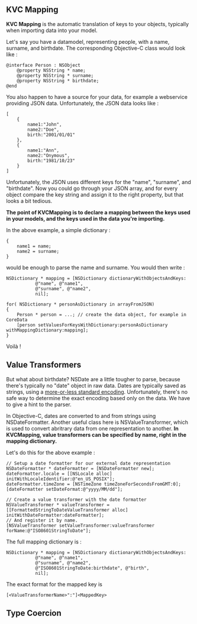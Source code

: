 KVC Mapping
-----------

**KVC Mapping** is the automatic translation of keys to your objects, typically when importing data into your model.

Let's say you have a datamodel, representing people, with a name, surname, and birthdate. The corresponding Objective-C class would look like :

    @interface Person : NSObject
	    @property NSString * name;
	    @property NSString * surname;
	    @property NSString * birthdate;
    @end

You also happen to have a source for your data, for example a webservice providing JSON data. Unfortunately, the JSON data looks like :

    [ 
        {
            name1:"John",
            name2:"Doe",
            birth:"2001/01/01"
        },
        {
            name1:"Ann",
            name2:"Onymous",
            birth:"1981/10/23"
        }
    ]

Unfortunately, the JSON uses different keys for the "name", "surname", and "birthdate".
Now you could go through your JSON array, and for every object compare the key string and assign it to the right property, but that looks a bit tedious.

**The point of KVCMapping is to declare a mapping between the keys used in your models, and the keys used in the data you're importing.**

In the above example, a simple dictionary :

    {
        name1 = name;
        name2 = surname;
    }

would be enough to parse the name and surname. You would then write :

	NSDictionary * mapping = [NSDictionary dictionaryWithObjectsAndKeys:
               @"name", @"name1",
               @"surname", @"name2",
			   nil];
	
	for( NSDictionary * personAsDictionary in arrayFromJSON)
	{
		Person * person = ...; // create the data object, for example in CoreData
	    [person setValuesForKeysWithDictionary:personAsDictionary withMappingDictionary:mapping];
	}

Voilà !

Value Transformers
------------------

But what about birthdate? NSDate are a little tougher to parse, because there's typically no "date" object in raw data. Dates are typically saved as strings, using a [more-or-less standard encoding](http://fr.wikipedia.org/wiki/ISO_8601). Unfortunately, there's no safe way to determine the exact encoding based only on the data. We have to give a hint to the parser.

In Objective-C, dates are converted to and from strings using NSDateFormatter. Another useful class here is NSValueTransformer, which is used to convert abritrary data from one representation to another. **In KVCMapping, value transformers can be specified by name, right in the mapping dictionary.**

Let's do this for the above example :

    // Setup a date formatter for our external date representation
    NSDateFormatter * dateFormatter = [NSDateFormatter new];
	dateFormatter.locale = [[NSLocale alloc] initWithLocaleIdentifier:@"en_US_POSIX"];
    dateFormatter.timeZone = [NSTimeZone timeZoneForSecondsFromGMT:0];
	[dateFormatter setDateFormat:@"yyyy/MM/dd"];

	// Create a value transformer with the date formatter
    NSValueTransformer * valueTransformer = [[FormattedStringToDateValueTransformer alloc] initWithDateFormatter:dateFormatter];
	// And register it by name.
    [NSValueTransformer setValueTransformer:valueTransformer forName:@"ISO8601StringToDate"];
	
The full mapping dictionary is :

	NSDictionary * mapping = [NSDictionary dictionaryWithObjectsAndKeys:
               @"name", @"name1",
               @"surname", @"name2",
			   @"ISO8601StringToDate:birthdate", @"birth",
			   nil];

The exact format for the mapped key is

	[<ValueTransformerName>":"]<MappedKey>

Type Coercion
-------------

